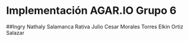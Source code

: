 # Implementación AGAR.IO  Grupo 6

##Ingry Nathaly Salamanca Rativa
Julio Cesar Morales Torres
Elkin Ortiz Salazar


